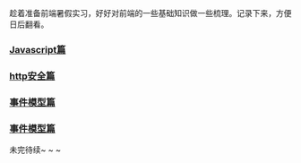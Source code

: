 趁着准备前端暑假实习，好好对前端的一些基础知识做一些梳理。记录下来，方便日后翻看。
### [Javascript篇](https://github.com/1053061407/Note/tree/master/javascript)
### [http安全篇](https://github.com/1053061407/Note/tree/master/http安全)
### [事件模型篇](https://github.com/1053061407/Note/tree/master/事件模型)
### [事件模型篇](https://github.com/1053061407/Note/tree/master/浏览器缓存)

未完待续~ ~ ~